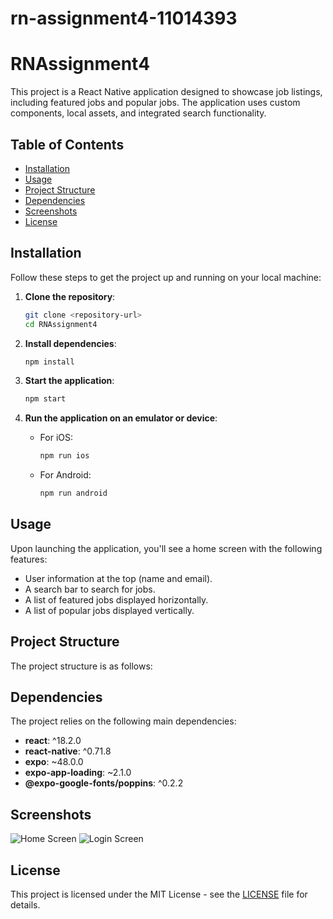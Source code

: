 # rn-assignment4-11014393

# RNAssignment4

This project is a React Native application designed to showcase job listings, including featured jobs and popular jobs. The application uses custom components, local assets, and integrated search functionality.

## Table of Contents

- [Installation](#installation)
- [Usage](#usage)
- [Project Structure](#project-structure)
- [Dependencies](#dependencies)
- [Screenshots](#screenshots)
- [License](#license)

## Installation

Follow these steps to get the project up and running on your local machine:

1. **Clone the repository**:

   ```sh
   git clone <repository-url>
   cd RNAssignment4
   ```

2. **Install dependencies**:

   ```sh
   npm install
   ```

3. **Start the application**:

   ```sh
   npm start
   ```

4. **Run the application on an emulator or device**:
   - For iOS:
     ```sh
     npm run ios
     ```
   - For Android:
     ```sh
     npm run android
     ```

## Usage

Upon launching the application, you'll see a home screen with the following features:

- User information at the top (name and email).
- A search bar to search for jobs.
- A list of featured jobs displayed horizontally.
- A list of popular jobs displayed vertically.

## Project Structure

The project structure is as follows:

## Dependencies

The project relies on the following main dependencies:

- **react**: ^18.2.0
- **react-native**: ^0.71.8
- **expo**: ~48.0.0
- **expo-app-loading**: ~2.1.0
- **@expo-google-fonts/poppins**: ^0.2.2

## Screenshots

![Home Screen](../assets/screenshot-home.PNG)
![Login Screen](../assets/screenshot-login.PNG)

## License

This project is licensed under the MIT License - see the [LICENSE](LICENSE) file for details.
